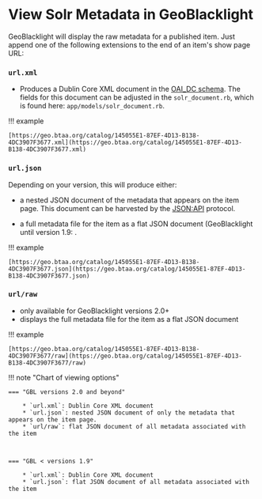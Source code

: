 # View Solr Metadata in GeoBlacklight

GeoBlacklight will display the raw metadata for a published item. Just append one of the following extensions to the end of an item's show page URL:

### `url.xml`

* Produces a Dublin Core XML document in the [OAI_DC schema](https://www.openarchives.org/OAI/2.0/oai_dc.xsd). The fields for this document can be adjusted in the `solr_document.rb`, which is found here: `app/models/solr_document.rb`.

!!! example
 
	[https://geo.btaa.org/catalog/145055E1-87EF-4D13-B138-4DC3907F3677.xml](https://geo.btaa.org/catalog/145055E1-87EF-4D13-B138-4DC3907F3677.xml)

### `url.json`

Depending on your version, this will produce either:

* a nested JSON document of the metadata that appears on the item page. This document can be harvested by the [JSON:API](https://jsonapi.org/) protocol.

* a full metadata file for the item as a flat JSON document (GeoBlacklight until version 1.9: .

!!! example
 
	[https://geo.btaa.org/catalog/145055E1-87EF-4D13-B138-4DC3907F3677.json](https://geo.btaa.org/catalog/145055E1-87EF-4D13-B138-4DC3907F3677.json)


### `url/raw`

* only available for GeoBlacklight versions 2.0+ 
* displays the full metadata file for the item as a flat JSON document

!!! example
 
	[https://geo.btaa.org/catalog/145055E1-87EF-4D13-B138-4DC3907F3677/raw](https://geo.btaa.org/catalog/145055E1-87EF-4D13-B138-4DC3907F3677/raw)


!!! note "Chart of viewing options"

    === "GBL versions 2.0 and beyond"

        * `url.xml`: Dublin Core XML document
        * `url.json`: nested JSON document of only the metadata that appears on the item page.
        * `url/raw`: flat JSON document of all metadata associated with the item



    === "GBL < versions 1.9"
    
        * `url.xml`: Dublin Core XML document
        * `url.json`: flat JSON document of all metadata associated with the item
       

